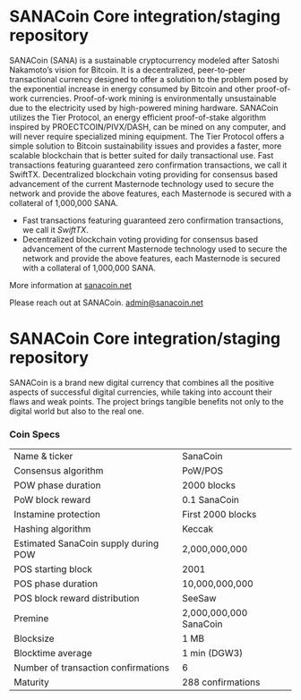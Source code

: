 SANACoin Core integration/staging repository
=================================================
SANACoin (SANA) is a sustainable cryptocurrency modeled after Satoshi Nakamoto’s vision for Bitcoin. It is a decentralized, peer-to-peer transactional currency designed to offer a solution to the problem posed by the exponential increase in energy consumed by Bitcoin and other proof-of-work currencies. Proof-of-work mining is environmentally unsustainable due to the electricity used by high-powered mining hardware. SANACoin utilizes the Tier Protocol, an energy efficient proof-of-stake algorithm inspired by PROECTCOIN/PIVX/DASH, can be mined on any computer, and will never require specialized mining equipment. The Tier Protocol offers a simple solution to Bitcoin sustainability issues and provides a faster, more scalable blockchain that is better suited for daily transactional use.
Fast transactions featuring guaranteed zero confirmation transactions, we call it SwiftTX.
Decentralized blockchain voting providing for consensus based advancement of the current Masternode technology used to secure the network and provide the above features, each Masternode is secured with a collateral of 1,000,000 SANA.

- Fast transactions featuring guaranteed zero confirmation transactions, we call it _SwiftTX_.
- Decentralized blockchain voting providing for consensus based advancement of the current Masternode
  technology used to secure the network and provide the above features, each Masternode is secured
  with a collateral of 1,000,000 SANA.

More information at [sanacoin.net](https://www.sanacoin.net)

Please reach out at SANACoin. admin@sanacoin.net


SANACoin Core integration/staging repository
=====================================

SANACoin is a brand new digital currency that combines all the positive aspects of successful digital currencies, while taking into account their flaws and weak points.
The project brings tangible benefits not only to the digital world but also to the real one.


### Coin Specs

<table>
<tr><td>Name & ticker</td><td>SanaCoin</td></tr>
<tr><td>Consensus algorithm</td><td>PoW/POS</td></tr>
<tr><td>POW phase duration</td><td>2000 blocks</td></tr>
<tr><td>PoW block reward</td><td>0.1 SanaCoin</td></tr>
<tr><td>Instamine protection</td><td>First 2000 blocks</td></tr>
<tr><td>Hashing algorithm</td><td>Keccak</td></tr>
<tr><td>Estimated SanaCoin supply during POW</td><td>2,000,000,000</td></tr>
<tr><td>POS starting block</td><td>2001</td></tr>
<tr><td>POS phase duration</td><td>10,000,000,000</td></tr>
<tr><td>POS block reward distribution</td><td>SeeSaw</td></tr>
<tr><td>Premine</td><td>2,000,000,000 SanaCoin</td></tr>
<tr><td>Blocksize</td><td>1 MB</td></tr>
<tr><td>Blocktime average</td><td>1 min (DGW3)</td></tr>
<tr><td>Number of transaction confirmations</td><td>6</td></tr>
<tr><td>Maturity</td><td>288 confirmations</td></tr>
</table>
